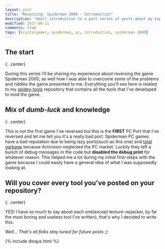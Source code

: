 ```yaml
---
layout: post
title: "Reversing: Spiderman 2000 - Introduction"
description: "Small introduction to a part series of posts about my experience with Spiderman 2000 (PC Version)"
modified: 2017-08-11
comments: true
tags: [krystalgamer, spiderman, pc, introduction, spiderman 2000]
---
```


## The start
{: .center}

During this series I'll be sharing my experience about reversing the game Spiderman 2000, as well how I was able to overcome some of the problems and riddles the game presented to me. Everything you'll see here is related to my [spidey-tools](http://www.github.com/krystalgamer/spidey-tools) repository that contains all the tools that I've developed to mod the game.


## Mix of *dumb-luck* and knowledge
{: .center}

This is not the first game I've reversed but this is the **FIRST** PC Port that I've reversed and let me tell you it's a really bad port. Spiderman PC games have a bad reputation due to being lazy ports(such as this one) and [total garbage](https://www.youtube.com/watch?v=pOU6HVSL6a8) because Activision neglected the PC market. Luckily they left a bunch of debug messages in the code but **disabled the debug print** for whatever reason.
This helped me a lot during my initial first-steps with the game because I could easily have a general idea of what I was supposedly looking at.

## Will you cover every tool you've posted on your repository?
{: .center}

YES! I have so much to say about each one(except texture-repacker, by far the most boring and useless tool I've written), that's why I decided to write this.


*Well... That's all folks stay tuned for future posts ;)*

{% include disqus.html %}
